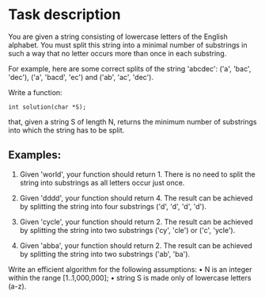 # Task description

You are given a string consisting of lowercase letters of the English alphabet. You must split this string into a minimal number of substrings in such a way that no letter occurs more than once in each substring.

For example, here are some correct splits of the string 'abcdec': ('a', 'bac', 'dec'), ('a', 'bacd', 'ec') and ('ab', 'ac', 'dec').

Write a function:

```
int solution(char *S);
```

that, given a string S of length N, returns the minimum number of substrings into which the string has to be split.

## Examples:

1. Given 'world', your function should return 1. There is no need to split the string into substrings as all letters occur just once.

2. Given 'dddd', your function should return 4. The result can be achieved by splitting the string into four substrings ('d', 'd', 'd', 'd').

3. Given 'cycle', your function should return 2. The result can be achieved by splitting the string into two substrings ('cy', 'cle') or ('c', 'ycle').

4. Given 'abba', your function should return 2. The result can be achieved by splitting the string into two substrings ('ab', 'ba').

Write an efficient algorithm for the following assumptions:
• N is an integer within the range [1..1,000,000];
• string S is made only of lowercase letters (a-z).